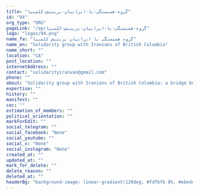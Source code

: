 ```yaml
---
title: "گروه-همبستگی-با-ایرانیان-بریتیش-کلمبیا"
id: "94"
org_type: "ORG"
pageLink: "/op/گروه-همبستگی-با-ایرانیان-بریتیش-کلمبیا"
logo: "logos/94.png"
name_fa: "گروه همبستگی با ایرانیان بریتیش کلمبیا"
name_en: "Solidarity group with Iranians of British Columbia"
name_short: ""
location: "CA"
post_location: ""
internetAddress: ""
contact: "solidarityiranvan@gmail.com"
phone: ""
about: "Solidarity group with Iranians of British Columbia: a bridge between Iran and CanadaBritish Columbia Iranian Solidarity Group, like many similar groups around the world, was formed with the aim of creating a stronger bond between Iranians living in British Columbia and preserving Iranian cultural identity. By holding various cultural, social and political events, these groups try to unite the resident Iranian community and also create a bridge between Iranian culture and Canadian society."
expertise: ""
history: ""
manifest: ""
coc: ""
estimation_of_members: ""
political_orientation: ""
markForEdit: ""
social_telegram: ""
social_facebook: "None"
social_youtube: ""
social_x: "None"
social_instagram: "None"
created_at: ""
updated_at: ""
mark_for_delete: ""
delete_reason: ""
deleted_at: ""
headerBg: "background-image: linear-gradient(120deg, #fdfbfb 0%, #ebedee 100%);"
---
```

